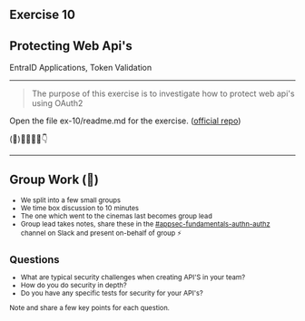 ## Exercise 10

## Protecting Web Api's

EntraID Applications, Token Validation

---

>The purpose of this exercise is to investigate how to protect web api's using OAuth2

Open the file ex-10/readme.md for the exercise. ([official repo](https://github.com/equinor/appsec-fundamentals-authn-authz-cs/blob/main/ex-10/readme.md))

(🥸)👷‍♀️👷‍♂️👇

---

## Group Work (🥸)

<div style="font-size: 0.84em">

* We split into a few small groups
* We time box discussion to 10 minutes
* The one which went to the cinemas last becomes group lead
* Group lead takes notes, share these in the [#appsec-fundamentals-authn-authz](https://equinor.slack.com/archives/C051G3JV7NE) channel on Slack and present on-behalf of group ⚡️

</p>

## Questions

* What are typical security challenges when creating API'S in your team?
* How do you do security in depth?
* Do you have any specific tests for security for your API's?

Note and share a few key points for each question.

</div>
